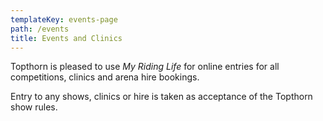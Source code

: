```yaml
---
templateKey: events-page
path: /events
title: Events and Clinics
---
```

Topthorn is pleased to use *My Riding Life* for online entries for all competitions, clinics and arena hire bookings.  

Entry to any shows, clinics or hire is taken as acceptance of the Topthorn show rules.